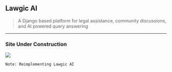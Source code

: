 ## Lawgic AI
> A Django based platform for legal assistance, community discussions, and AI powered query answering

---

### Site Under Construction

![](https://media3.giphy.com/media/v1.Y2lkPTc5MGI3NjExMjRtZ3JocTdiaTF6dG95M2Y3OWE4M2xrZ2U0aDc3YnM3cHA0dzBqdSZlcD12MV9pbnRlcm5hbF9naWZfYnlfaWQmY3Q9Zw/vR1dPIYzQmkRzLZk2w/giphy.gif)

`Note: Reimplementing Lawgic AI`
